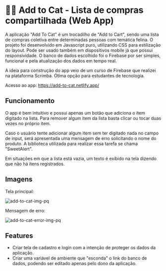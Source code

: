 # 🛒😸 Add to Cat - Lista de compras compartilhada (Web App)

A aplicação "Add To Cat" é um trocadilho de "Add to Cart", sendo uma lista de compras coletiva entre determinadas pessoas com temática felina.
O projeto foi desenvolvido em Javascript puro, utilizando CSS para estilização do layout. Pode ser usado também em dispositivos mobile já que possui responsividade.
O banco de dados escolhido foi o Firebase por ser simples, funcional e pela atualização dos dados em tempo real.

A ideia para construção do app veio de um curso de Firebase que realizei na plataforma Scrimba. Ótima opção para estudantes de tecnologia.

Acesso ao app: https://add-to-cat.netlify.app/

## Funcionamento

O app é bem intuitivo e possui apenas um botão que adiciona o item digitado na lista.
Para remover algum item da lista basta clicar ou tocar duas vezes no próprio item.

Caso o usuário tente adicionar algum item sem ter digitado nada no campo de input, será apresentada uma mensagem de erro solicitando o nome do produto.
A biblioteca utilizada para realizar essa tarefa se chama "SweetAlert".

Em situações em que a lista está vazia, um texto é exibido na tela dizendo que não há itens registrados. 

## Imagens

Tela principal:

![add-to-cat-img-pq](https://user-images.githubusercontent.com/76922943/226735324-6a84f345-3310-4030-9717-4f7d3e774044.png)

Mensagem de erro:

![add-to-cat-error-img-pq](https://user-images.githubusercontent.com/76922943/226735587-47c02cc8-15dc-4be9-84d4-8b004988590d.png)

## Features

- Criar tela de cadastro e login com a intenção de proteger os dados da aplicação.
- Criar uma variável de ambiente que "esconda" o link do banco de dados, podendo ser editado apenas pelo dono da aplicação.
